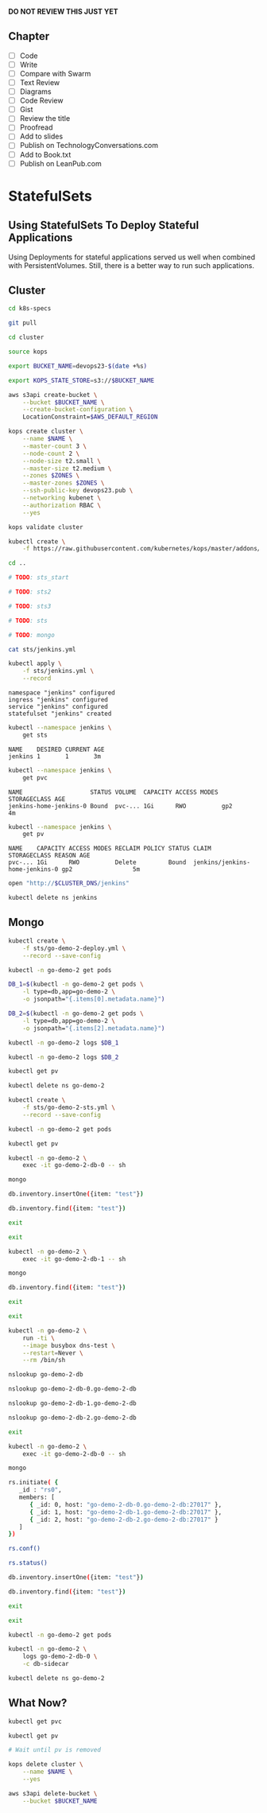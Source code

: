 **DO NOT REVIEW THIS JUST YET**

## Chapter

- [ ] Code
- [ ] Write
- [ ] Compare with Swarm
- [ ] Text Review
- [ ] Diagrams
- [ ] Code Review
- [ ] Gist
- [ ] Review the title
- [ ] Proofread
- [ ] Add to slides
- [ ] Publish on TechnologyConversations.com
- [ ] Add to Book.txt
- [ ] Publish on LeanPub.com

# StatefulSets

## Using StatefulSets To Deploy Stateful Applications

Using Deployments for stateful applications served us well when combined with PersistentVolumes. Still, there is a better way to run such applications.

## Cluster

```bash
cd k8s-specs

git pull

cd cluster

source kops

export BUCKET_NAME=devops23-$(date +%s)

export KOPS_STATE_STORE=s3://$BUCKET_NAME

aws s3api create-bucket \
    --bucket $BUCKET_NAME \
    --create-bucket-configuration \
    LocationConstraint=$AWS_DEFAULT_REGION

kops create cluster \
    --name $NAME \
    --master-count 3 \
    --node-count 2 \
    --node-size t2.small \
    --master-size t2.medium \
    --zones $ZONES \
    --master-zones $ZONES \
    --ssh-public-key devops23.pub \
    --networking kubenet \
    --authorization RBAC \
    --yes

kops validate cluster

kubectl create \
    -f https://raw.githubusercontent.com/kubernetes/kops/master/addons/ingress-nginx/v1.6.0.yaml

cd ..
```

```bash
# TODO: sts_start

# TODO: sts2

# TODO: sts3

# TODO: sts

# TODO: mongo

cat sts/jenkins.yml
```

```bash
kubectl apply \
    -f sts/jenkins.yml \
    --record
```

```
namespace "jenkins" configured
ingress "jenkins" configured
service "jenkins" configured
statefulset "jenkins" created
```

```bash
kubectl --namespace jenkins \
    get sts
```

```
NAME    DESIRED CURRENT AGE
jenkins 1       1       3m
```

```bash
kubectl --namespace jenkins \
    get pvc
```

```
NAME                   STATUS VOLUME  CAPACITY ACCESS MODES STORAGECLASS AGE
jenkins-home-jenkins-0 Bound  pvc-... 1Gi      RWO          gp2          4m
```

```bash
kubectl --namespace jenkins \
    get pv
```

```
NAME    CAPACITY ACCESS MODES RECLAIM POLICY STATUS CLAIM                          STORAGECLASS REASON AGE
pvc-... 1Gi      RWO          Delete         Bound  jenkins/jenkins-home-jenkins-0 gp2                 5m
```

```bash
open "http://$CLUSTER_DNS/jenkins"

kubectl delete ns jenkins
```

## Mongo

```bash
kubectl create \
    -f sts/go-demo-2-deploy.yml \
    --record --save-config

kubectl -n go-demo-2 get pods

DB_1=$(kubectl -n go-demo-2 get pods \
    -l type=db,app=go-demo-2 \
    -o jsonpath="{.items[0].metadata.name}")

DB_2=$(kubectl -n go-demo-2 get pods \
    -l type=db,app=go-demo-2 \
    -o jsonpath="{.items[2].metadata.name}")

kubectl -n go-demo-2 logs $DB_1

kubectl -n go-demo-2 logs $DB_2

kubectl get pv

kubectl delete ns go-demo-2

kubectl create \
    -f sts/go-demo-2-sts.yml \
    --record --save-config

kubectl -n go-demo-2 get pods

kubectl get pv

kubectl -n go-demo-2 \
    exec -it go-demo-2-db-0 -- sh

mongo

db.inventory.insertOne({item: "test"})

db.inventory.find({item: "test"})

exit

exit

kubectl -n go-demo-2 \
    exec -it go-demo-2-db-1 -- sh

mongo

db.inventory.find({item: "test"})

exit

exit

kubectl -n go-demo-2 \
    run -ti \
    --image busybox dns-test \
    --restart=Never \
    --rm /bin/sh

nslookup go-demo-2-db

nslookup go-demo-2-db-0.go-demo-2-db

nslookup go-demo-2-db-1.go-demo-2-db

nslookup go-demo-2-db-2.go-demo-2-db

exit

kubectl -n go-demo-2 \
    exec -it go-demo-2-db-0 -- sh

mongo

rs.initiate( {
   _id : "rs0",
   members: [
      { _id: 0, host: "go-demo-2-db-0.go-demo-2-db:27017" },
      { _id: 1, host: "go-demo-2-db-1.go-demo-2-db:27017" },
      { _id: 2, host: "go-demo-2-db-2.go-demo-2-db:27017" }
   ]
})

rs.conf()

rs.status()

db.inventory.insertOne({item: "test"})

db.inventory.find({item: "test"})

exit

exit

kubectl -n go-demo-2 get pods

kubectl -n go-demo-2 \
    logs go-demo-2-db-0 \
    -c db-sidecar

kubectl delete ns go-demo-2
```

## What Now?

```bash
kubectl get pvc

kubectl get pv

# Wait until pv is removed

kops delete cluster \
    --name $NAME \
    --yes

aws s3api delete-bucket \
    --bucket $BUCKET_NAME
```
